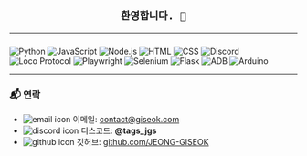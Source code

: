 <!-- 키보드 스타일 인사 -->
<h2 align="center"><code>환영합니다. 👋</code></h2>

---

###
![Python](https://img.shields.io/badge/Python-3776AB?style=for-the-badge&logo=python&logoColor=white)
![JavaScript](https://img.shields.io/badge/JavaScript-F7DF1E?style=for-the-badge&logo=javascript&logoColor=black)
![Node.js](https://img.shields.io/badge/Node.js-339933?style=for-the-badge&logo=node.js&logoColor=white)
![HTML](https://img.shields.io/badge/HTML5-E34F26?style=for-the-badge&logo=html5&logoColor=white)
![CSS](https://img.shields.io/badge/CSS3-1572B6?style=for-the-badge&logo=css3&logoColor=white)
![Discord](https://img.shields.io/badge/Discord%20Bot-5865F2?style=for-the-badge&logo=discord&logoColor=white)
![Loco Protocol](https://img.shields.io/badge/Loco_Protocol-KakaoTalk-yellow?style=for-the-badge&logo=kakaotalk&logoColor=black)
![Playwright](https://img.shields.io/badge/Playwright-2EAD33?style=for-the-badge&logo=playwright&logoColor=white)
![Selenium](https://img.shields.io/badge/Selenium-43B02A?style=for-the-badge&logo=selenium&logoColor=white)
![Flask](https://img.shields.io/badge/Flask-000000?style=for-the-badge&logo=flask&logoColor=white)
![ADB](https://img.shields.io/badge/ADB-3DDC84?style=for-the-badge&logo=android&logoColor=white)
![Arduino](https://img.shields.io/badge/Arduino-00979D?style=for-the-badge&logo=arduino&logoColor=white)

---

### 📬 연락

- <img src="https://img.icons8.com/fluency/20/000000/email.png" alt="email icon"/> 이메일: [contact@giseok.com](mailto:contact@giseok.com)  
- <img src="https://img.icons8.com/color/20/000000/discord-logo.png" alt="discord icon"/> 디스코드: **@tags_jgs**  
- <img src="https://img.icons8.com/ios-glyphs/20/ffffff/github.png" alt="github icon"/> 깃허브: [github.com/JEONG-GISEOK](https://github.com/JEONG-GISEOK)

